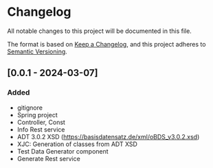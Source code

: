 # Changelog

All notable changes to this project will be documented in this file.

The format is based on [Keep a Changelog](https://keepachangelog.com/en/1.1.0/),
and this project adheres to [Semantic Versioning](https://semver.org/spec/v2.0.0.html).

## [0.0.1 - 2024-03-07]

### Added
- gitignore
- Spring project
- Controller, Const
- Info Rest service
- ADT 3.0.2 XSD (https://basisdatensatz.de/xml/oBDS_v3.0.2.xsd)
- XJC: Generation of classes from ADT XSD
- Test Data Generator component
- Generate Rest service
